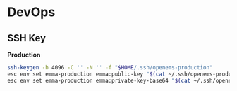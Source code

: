 # DevOps

## SSH Key

**Production**

```bash
ssh-keygen -b 4096 -C '' -N '' -f "$HOME/.ssh/openems-production"
esc env set emma-production emma:public-key "$(cat ~/.ssh/openems-production.pub)"
esc env set emma-production emma:private-key-base64 "$(cat ~/.ssh/openems-production | base64 -w 0)" --secret
```
